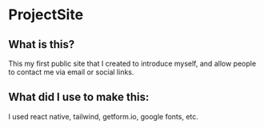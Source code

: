 # ProjectSite

## What is this?

This my first public site that I created to introduce myself, and allow people to contact me via email or social links.

## What did I use to make this:
I used react native, tailwind, getform.io, google fonts, etc.

